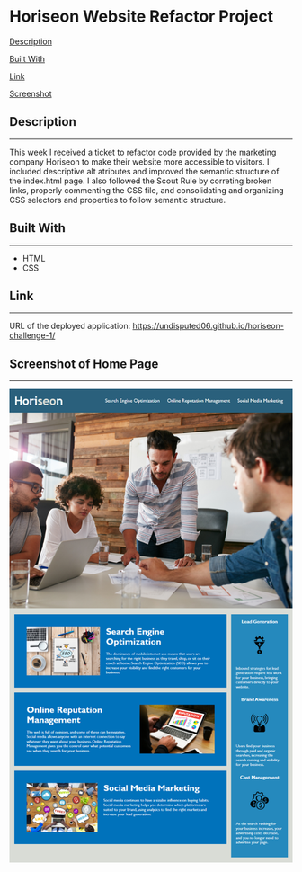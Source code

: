 # Horiseon Website Refactor Project 

[Description](#decription)

[Built With](#built-with)

[Link](#link)

[Screenshot](#screenshot-of-home-page)
## Description 
---
This week I received a ticket to refactor code provided  by the marketing company Horiseon to make their website more accessible to visitors. I included descriptive alt atributes and improved the semantic structure of the index.html page. I also followed the Scout Rule by correting broken links, properly commenting the CSS file, and consolidating and organizing CSS selectors and properties to follow semantic structure. 

## Built With 
___
* HTML
* CSS

## Link
___
URL of the deployed application: https://undisputed06.github.io/horiseon-challenge-1/
## Screenshot of Home Page
___
![Screenshot of Home Page](./assets/images/screenshot-of-home-page.png)




